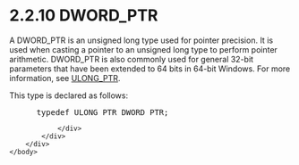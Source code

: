 <html dir="LTR" xmlns:mshelp="http://msdn.microsoft.com/mshelp" xmlns:ddue="http://ddue.schemas.microsoft.com/authoring/2003/5" xmlns:xlink="http://www.w3.org/1999/xlink" xmlns:tool="http://www.microsoft.com/tooltip">
    <head>
        <meta http-equiv="Content-Type" content="text/html; CHARSET=utf-8"></meta>
        <meta name="save" content="history"></meta>
        <title>2.2.10 DWORD_PTR</title>
        <xml>
            <mshelp:toctitle title="2.2.10 DWORD_PTR"></mshelp:toctitle>
            <mshelp:rltitle title="[MS-DTYP]: DWORD_PTR"></mshelp:rltitle>
            <mshelp:keyword index="A" term="66d61dd8-2191-4a37-b963-e49bf0dc2579"></mshelp:keyword>
            <mshelp:attr name="DCSext.ContentType" value="open specification"></mshelp:attr>
            <mshelp:attr name="AssetID" value="66d61dd8-2191-4a37-b963-e49bf0dc2579"></mshelp:attr>
            <mshelp:attr name="TopicType" value="kbRef"></mshelp:attr>
            <mshelp:attr name="DCSext.Title" value="[MS-DTYP]: DWORD_PTR" />
        </xml>
    </head>
    <body>
        <div id="header">
            <h1 class="heading">2.2.10 DWORD_PTR</h1>
        </div>
        <div id="mainSection">
            <div id="mainBody">
                <div id="allHistory" class="saveHistory"></div>
                <div id="sectionSection0" class="section" name="collapseableSection">
                    

<p>A DWORD_PTR is an unsigned long type used for pointer
precision. It is used when casting a pointer to an unsigned long type to
perform pointer arithmetic. DWORD_PTR is also commonly used for general 32-bit
parameters that have been extended to 64 bits in 64-bit Windows. For more
information, see <a href="21eec394-630d-49ed-8b4a-ab74a1614611.html">ULONG_PTR</a>.</p>

<p>This type is declared as follows:</p>

<dl>
<dd>
<div><pre> typedef ULONG_PTR DWORD_PTR;
</pre></div>
</dd></dl>


                </div>
            </div>
        </div>
    </body>
</html>